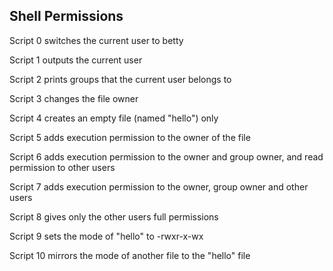 ## Shell Permissions

Script 0 switches the current user to betty

Script 1 outputs the current user

Script 2 prints groups that the current user belongs to

Script 3 changes the file owner

Script 4 creates an empty file (named "hello") only

Script 5 adds execution permission to the owner of the file

Script 6 adds execution permission to the owner and group owner, and read permission to other users

Script 7 adds execution permission to the owner, group owner and other users

Script 8 gives only the other users full permissions

Script 9 sets the mode of "hello" to -rwxr-x-wx

Script 10 mirrors the mode of another file to the "hello" file

